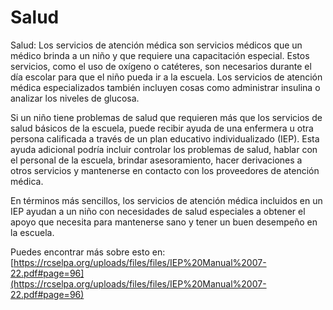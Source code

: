 # Salud
Salud: Los servicios de atención médica son servicios médicos que un médico brinda a un niño y que requiere una capacitación especial. Estos servicios, como el uso de oxígeno o catéteres, son necesarios durante el día escolar para que el niño pueda ir a la escuela. Los servicios de atención médica especializados también incluyen cosas como administrar insulina o analizar los niveles de glucosa.

Si un niño tiene problemas de salud que requieren más que los servicios de salud básicos de la escuela, puede recibir ayuda de una enfermera u otra persona calificada a través de un plan educativo individualizado (IEP). Esta ayuda adicional podría incluir controlar los problemas de salud, hablar con el personal de la escuela, brindar asesoramiento, hacer derivaciones a otros servicios y mantenerse en contacto con los proveedores de atención médica.

En términos más sencillos, los servicios de atención médica incluidos en un IEP ayudan a un niño con necesidades de salud especiales a obtener el apoyo que necesita para mantenerse sano y tener un buen desempeño en la escuela.

Puedes encontrar más sobre esto en: [https://rcselpa.org/uploads/files/files/IEP%20Manual%2007-22.pdf#page=96](https://rcselpa.org/uploads/files/files/IEP%20Manual%2007-22.pdf#page=96)
